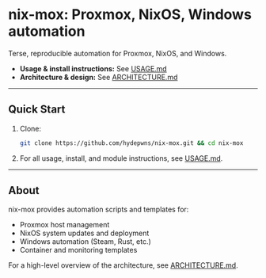 # nix-mox: Proxmox, NixOS, Windows automation

Terse, reproducible automation for Proxmox, NixOS, and Windows.

- **Usage & install instructions:** See [USAGE.md](USAGE.md)
- **Architecture & design:** See [ARCHITECTURE.md](ARCHITECTURE.md)

---

## Quick Start

1. Clone:

   ```bash
   git clone https://github.com/hydepwns/nix-mox.git && cd nix-mox
   ```

2. For all usage, install, and module instructions, see [USAGE.md](USAGE.md).

---

## About

nix-mox provides automation scripts and templates for:

- Proxmox host management
- NixOS system updates and deployment
- Windows automation (Steam, Rust, etc.)
- Container and monitoring templates

For a high-level overview of the architecture, see [ARCHITECTURE.md](ARCHITECTURE.md).
